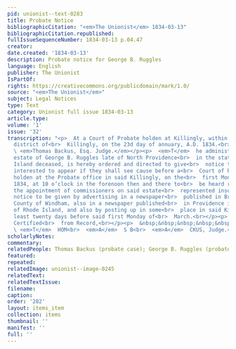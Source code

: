 ```yaml
---
pid: unionist--text-0283
title: Probate Notice
bibliographicCitation: "<em>The Unionist</em> 1834-03-13"
bibliographicCitation.republished: 
fullIssueSequenceNumber: 1834-03-13 p.04.47
creator: 
date.created: '1834-03-13'
description: Probate notice for George B. Ruggles
language: English
publisher: The Unionist
IsPartOf: 
rights: https://creativecommons.org/publicdomain/mark/1.0/
source: "<em>The Unionist</em>"
subject: Legal Notices
type: Text
category: Unionist full issue 1834-03-13
article.type: 
volume: '1'
issue: '32'
transcription: "<p>  At a Court of Probate holden at Killingly, within and for the
  district of<br>  Killingly, on the 23d day of annuary, A.D. 1834.<br></p><p>  Present,<br>
  \ <em>Thomas Backus, Esq. Judge.</em></p><p>  <em>T</em>  he administrator on the
  estate of George B. Ruggles late of North Providence<br>  in the state of Rhode
  Island deceased, is hereby ordered and directed to give<br>  notice to all persons
  interested to appear if they shall see cause before a<br>  Court of Probate to be
  holden at the Probate office in said Killingly, on the<br>  first Monday of March,
  1834, at 10 o’clock in the forenoon then and there to<br>  be heard relative to
  the appointment of commissioners on said estate<br>  represented insolvent. Said
  notice to be given by advertising in a newspaper<br>  published in Brooklyn in the
  County of Windham, also in a newspaper published<br>  in Providence in the state
  of Rhode Island, and also by posting up in some<br>  place in said Killingly at
  least twenty days before said first Monday of<br>  March.<br></p><p>  &nbsp;&nbsp;&nbsp;&nbsp;&nbsp;&nbsp;&nbsp;&nbsp;&nbsp;&nbsp;&nbsp;
  Certified<br>  from Record,<br></p><p>  &nbsp;&nbsp;&nbsp;&nbsp;&nbsp;&nbsp;&nbsp;&nbsp;&nbsp;&nbsp;&nbsp;&nbsp;&nbsp;&nbsp;&nbsp;&nbsp;&nbsp;&nbsp;&nbsp;&nbsp;&nbsp;&nbsp;&nbsp;<br>
  \ <em>T</em>  HOM<br>  <em>A</em>  S B<br>  <em>A</em>  CKUS, Judge.<br></p><p></p>"
scholarlyNotes: 
commentary: 
relatedPeople: Thomas Backus (probate case); George B. Ruggles (probate case)
featured: 
repeated: 
relatedImage: unionist--image-0245
relatedText: 
relatedTextIssue: 
filename: 
caption: 
order: '282'
layout: items_item
collection: items
thumbnail: ''
manifest: ''
full: ''
---
```

